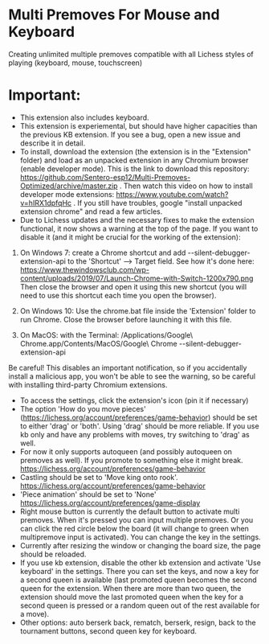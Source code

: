 # Multi Premoves For Mouse and Keyboard
 Creating unlimited multiple premoves compatible with all Lichess styles of playing (keyboard, mouse, touchscreen)
 
# Important:
- This extension also includes keyboard.
- This extension is experiemental, but should have higher capacities than the previous KB extension. If you see a bug, open a new issue and describe it in detail. 
- To install, download the extension (the extension is in the "Extension" folder) and load as an unpacked extension in any Chromium browser (enable developer mode). This is the link to download this repository: https://github.com/Sentero-esp12/Multi-Premoves-Optimized/archive/master.zip . Then watch this video on how to install developer mode extensions: https://www.youtube.com/watch?v=hIRX1dpfqHc . If you still have troubles, google "install unpacked extension chrome" and read a few articles.
- Due to Lichess updates and the necessary fixes to make the extension functional, it now shows a warning at the top of the page. If you want to disable it (and it might be crucial for the working of the extension):

1. On Windows 7: create a Chrome shortcut and add --silent-debugger-extension-api to the 'Shortcut' --> Target field. See how it's done here:
https://www.thewindowsclub.com/wp-content/uploads/2019/07/Launch-Chrome-with-Switch-1200x790.png
Then close the browser and open it using this new shortcut (you will need to use this shortcut each time you open the browser).

2. On Windows 10: Use the chrome.bat file inside the 'Extension' folder to run Chrome. Close the browser before launching it with this file.

3. On MacOS: with the Terminal: /Applications/Google\ Chrome.app/Contents/MacOS/Google\ Chrome --silent-debugger-extension-api

Be careful! This disables an important notification, so if you accidentally install a malicious app, you won't be able to see the warning, so be careful with installing third-party Chromium extensions. 
- To access the settings, click the extension's icon (pin it if necessary)
- The option 'How do you move pieces' (https://lichess.org/account/preferences/game-behavior) should be set to either 'drag' or 'both'. Using 'drag' should be more reliable. If you use kb only and have any problems with moves, try switching to 'drag' as well. 
- For now it only supports autoqueen (and possibly autoqueen on premoves as well). If you promote to something else it might break. https://lichess.org/account/preferences/game-behavior
- Castling should be set to 'Move king onto rook'. https://lichess.org/account/preferences/game-behavior
- 'Piece animation' should be set to 'None' https://lichess.org/account/preferences/game-display
- Right mouse button is currently the default button to activate multi premoves. When it's pressed you can input multiple premoves. Or you can click the red circle below the board (it will change to green when multipremove input is activated). You can change the key in the settings.
- Currently after resizing the window or changing the board size, the page should be reloaded. 
- If you use kb extension, disable the other kb extension and activate 'Use keyboard' in the settings. There you can set the keys, and now a key for a second queen is available (last promoted queen becomes the second queen for the extension. When there are more than two queen, the extension should move the last promoted queen when the key for a second queen is pressed or a random queen out of the rest available for a move). 
- Other options: auto berserk back, rematch, berserk, resign, back to the tournament buttons, second queen key for keyboard. 
